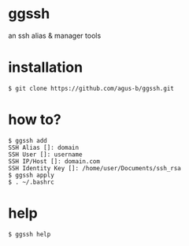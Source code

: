 # ggssh
an ssh alias &amp; manager tools

# installation

```$ git clone https://github.com/agus-b/ggssh.git```


# how to?

```
$ ggssh add
SSH Alias []: domain
SSH User []: username
SSH IP/Host []: domain.com
SSH Identity Key []: /home/user/Documents/ssh_rsa
$ ggssh apply
$ . ~/.bashrc
```

# help
```$ ggssh help```


